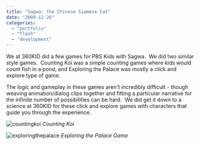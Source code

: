 ```yaml
---
title: "Sagwa: the Chinese Siamese Cat"
date: "2009-12-26"
categories:
  - "portfolio"
  - "flash"
  - "development"
---
```


We at 360KID did a few games for PBS Kids with Sagwa.  We did two similar style games.  Counting Koi was a simple counting games where kids would count fish in a pond, and Exploring the Palace was mostly a click and explore type of game.

The logic and gameplay in these games aren't incredibly difficult - though weaving animation/dialog clips together and fitting a particular narrative for the infinite number of possibilities can be hard.  We did get it down to a science at 360KID for these click and explore games with characters that guide you through the experience.

![countingkoi](https://d2ypg8o05lff0b.cloudfront.net/wp-content/uploads/2011/12/countingkoi.jpg)
*Counting Koi*

![exploringthepalace](https://d2ypg8o05lff0b.cloudfront.net/wp-content/uploads/2011/12/exploringthepalace.jpg)
*Exploring the Palace Game*
